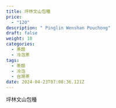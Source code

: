 ```yaml
---
title: 坪林文山包種
price:
  - "120"
description: " Pinglin Wenshan Pouchong"
draft: false
weight: 10
categories:
  - 茶類
  - 冷泡茶
tags:
  - 茶類
  - 冷泡
  - 台灣茶
date: 2024-04-23T07:08:36.121Z
---
```

坪林文山包種